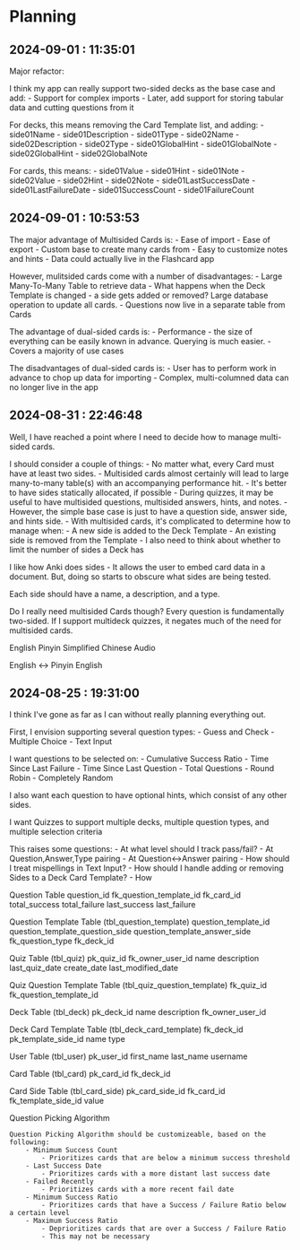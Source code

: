 # Planning

## 2024-09-01 : 11:35:01

Major refactor:

I think my app can really support two-sided decks as the base case and add:
    - Support for complex imports
    - Later, add support for storing tabular data and cutting questions from it

For decks, this means removing the Card Template list, and adding:
    - side01Name
    - side01Description
    - side01Type
    - side02Name
    - side02Description
    - side02Type
    - side01GlobalHint
    - side01GlobalNote
    - side02GlobalHint
    - side02GlobalNote

For cards, this means:
    - side01Value
    - side01Hint
    - side01Note
    - side02Value
    - side02Hint
    - side02Note
    - side01LastSuccessDate
    - side01LastFailureDate
    - side01SuccessCount
    - side01FailureCount

## 2024-09-01 : 10:53:53

The major advantage of Multisided Cards is:
    - Ease of import
    - Ease of export
    - Custom base to create many cards from
    - Easy to customize notes and hints
    - Data could actually live in the Flashcard app

However, mulitsided cards come with a number of disadvantages:
    - Large Many-To-Many Table to retrieve data
    - What happens when the Deck Template is changed - a side gets added or removed? Large database operation to update all cards.
    - Questions now live in a separate table from Cards

The advantage of dual-sided cards is:
    - Performance - the size of everything can be easily known in advance. Querying is much easier.
    - Covers a majority of use cases

The disadvantages of dual-sided cards is:
    - User has to perform work in advance to chop up data for importing
    - Complex, multi-columned data can no longer live in the app

## 2024-08-31 : 22:46:48

Well, I have reached a point where I need to decide how to manage multi-sided cards.

I should consider a couple of things:
    - No matter what, every Card must have at least two sides.
    - Multisided cards almost certainly will lead to large many-to-many table(s) with an accompanying performance hit.
        - It's better to have sides statically allocated, if possible
    - During quizzes, it may be useful to have multisided questions, multisided answers, hints, and notes.
        - However, the simple base case is just to have a question side, answer side, and hints side.
    - With multisided cards, it's complicated to determine how to manage when:
        - A new side is added to the Deck Template
        - An existing side is removed from the Template
    - I also need to think about whether to limit the number of sides a Deck has

I like how Anki does sides - It allows the user to embed card data in a document.
But, doing so starts to obscure what sides are being tested.

Each side should have a name, a description, and a type.

Do I really need multisided Cards though? Every question is fundamentally two-sided.
If I support multideck quizzes, it negates much of the need for multisided cards.

English
Pinyin
Simplified Chinese
Audio

English <-> Pinyin
    English


## 2024-08-25 : 19:31:00

I think I've gone as far as I can without really planning everything out.

First, I envision supporting several question types:
    - Guess and Check
    - Multiple Choice
    - Text Input

I want questions to be selected on:
    - Cumulative Success Ratio
    - Time Since Last Failure
    - Time Since Last Question
    - Total Questions
    - Round Robin
    - Completely Random

I also want each question to have optional hints, which consist of any other sides.

I want Quizzes to support multiple decks, multiple question types, and multiple selection criteria

This raises some questions:
    - At what level should I track pass/fail?
        - At Question,Answer,Type pairing 
        - At Question<->Answer pairing
    - How should I treat mispellings in Text Input?
    - How should I handle adding or removing Sides to a Deck Card Template?
    - How 

Question Table
    question_id
    fk_question_template_id
    fk_card_id
    total_success
    total_failure
    last_success
    last_failure

Question Template Table (tbl_question_template)
    question_template_id
    question_template_question_side
    question_template_answer_side
    fk_question_type
    fk_deck_id

Quiz Table (tbl_quiz)
    pk_quiz_id
    fk_owner_user_id
    name
    description
    last_quiz_date
    create_date
    last_modified_date

Quiz Question Template Table (tbl_quiz_question_template)
    fk_quiz_id
    fk_question_template_id

Deck Table (tbl_deck)
    pk_deck_id
    name
    description
    fk_owner_user_id

Deck Card Template Table (tbl_deck_card_template)
    fk_deck_id
    pk_template_side_id
    name
    type

User Table (tbl_user)
    pk_user_id
    first_name
    last_name
    username

Card Table (tbl_card)
    pk_card_id
    fk_deck_id

Card Side Table (tbl_card_side)
    pk_card_side_id
    fk_card_id
    fk_template_side_id
    value

Question Picking Algorithm
    
    Question Picking Algorithm should be customizeable, based on the following:
        - Minimum Success Count
            - Prioritizes cards that are below a minimum success threshold
        - Last Success Date
            - Prioritizes cards with a more distant last success date
        - Failed Recently
            - Prioritizes cards with a more recent fail date
        - Minimum Success Ratio
            - Prioritizes cards that have a Success / Failure Ratio below a certain level
        - Maximum Success Ratio
            - Deprioritizes cards that are over a Success / Failure Ratio
            - This may not be necessary